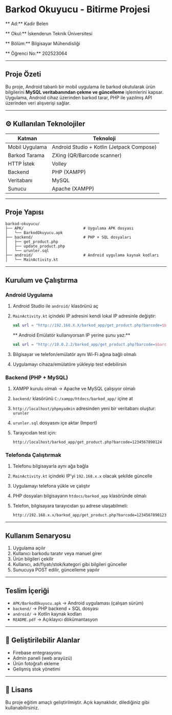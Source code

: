 #  Barkod Okuyucu - Bitirme Projesi

** Ad:** Kadir Belen

** Okul:** İskenderun Teknik Üniversitesi

** Bölüm:** Bilgisayar Mühendisliği

** Öğrenci No:** 202523064

---

##  Proje Özeti

Bu proje, Android tabanlı bir mobil uygulama ile barkod okutularak ürün bilgilerini **MySQL veritabanından çekme ve güncelleme** işlemlerini kapsar.
Uygulama, Android cihaz üzerinden barkod tarar, PHP ile yazılmış API üzerinden veri alışverişi sağlar.

---

## ⚙️ Kullanılan Teknolojiler

| Katman         | Teknoloji                                 |
| -------------- | ----------------------------------------- |
| Mobil Uygulama | Android Studio + Kotlin (Jetpack Compose) |
| Barkod Tarama  | ZXing (QR/Barcode scanner)                |
| HTTP İstek     | Volley                                    |
| Backend        | PHP (XAMPP)                               |
| Veritabanı     | MySQL                                     |
| Sunucu         | Apache (XAMPP)                            |

---

##  Proje Yapısı

```
barkod-okuyucu/
├── APK/                          # Uygulama APK dosyası
│   └── BarkodOkuyucu.apk
├── backend/                      # PHP + SQL dosyaları
│   ├── get_product.php
│   ├── update_product.php
│   └── urunler.sql
├── android/                      # Android uygulama kaynak kodları
│   └── MainActivity.kt

```

---

##  Kurulum ve Çalıştırma

###  Android Uygulama

1. Android Studio ile `android/` klasörünü aç
2. `MainActivity.kt` içindeki IP adresini kendi lokal IP adresinle değiştir:

   ```kotlin
   val url = "http://192.168.X.X/barkod_app/get_product.php?barcode=$barcode"
   ```

   ** Android Emülatör kullanıyorsan IP yerine şunu yaz:**

   ```kotlin
   val url = "http://10.0.2.2/barkod_app/get_product.php?barcode=$barcode"
   ```
3. Bilgisayar ve telefon/emülatör aynı Wi-Fi ağına bağlı olmalı
4. Uygulamayı cihaza/emülatöre yükleyip test edebilirsin

###  Backend (PHP + MySQL)

1. XAMPP kurulu olmalı → Apache ve MySQL çalışıyor olmalı
2. `backend/` klasörünü `C:/xampp/htdocs/barkod_app/` içine at
3. `http://localhost/phpmyadmin` adresinden yeni bir veritabanı oluştur: `urunler`
4. `urunler.sql` dosyasını içe aktar (Import)
5. Tarayıcıdan test için:

   ```
   http://localhost/barkod_app/get_product.php?barcode=1234567890124
   ```

###  Telefonda Çalıştırmak

1. Telefonu bilgisayarla aynı ağa bağla
2. `MainActivity.kt` içindeki IP'yi `192.168.x.x` olacak şekilde güncelle
3. Uygulamayı telefona yükle ve çalıştır
4. PHP dosyaları bilgisayarın `htdocs/barkod_app` klasöründe olmalı
5. Telefon, bilgisayara tarayıcıdan şu adrese ulaşabilmeli:

   ```
   http://192.168.x.x/barkod_app/get_product.php?barcode=1234567890123
   ```

---

##  Kullanım Senaryosu

1. Uygulama açılır
2. Kullanıcı barkodu taratır veya manuel girer
3. Ürün bilgileri çekilir
4. Kullanıcı, adı/fiyatı/stok/kategori gibi bilgileri günceller
5. Sunucuya POST edilir, güncelleme yapılır

---

##  Teslim İçeriği

* `APK/BarkodOkuyucu.apk` → Android uygulaması (çalışan sürüm)
* `backend/` → PHP backend + SQL dosyası
* `android/` → Kotlin kaynak kodları
* `README.pdf` → Açıklayıcı dökümantasyon

---

## 📌 Geliştirilebilir Alanlar

* Firebase entegrasyonu
* Admin paneli (web arayüzü)
* Ürün fotoğrafı ekleme
* Gelişmiş stok yönetimi

---

## 📄 Lisans

Bu proje eğitim amaçlı geliştirilmiştir. Açık kaynaklıdır, dilediğiniz gibi kullanabilirsiniz.
